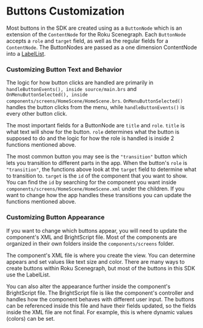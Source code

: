 # Buttons Customization

Most buttons in the SDK are created using as a `ButtonNode` which is an extension of the `ContentNode` for the Roku Scenegraph. Each `ButtonNode` accepts a `role` and `target` field, as well as the regular fields for a `ContentNode`. The ButtonNodes are passed as a one dimension ContentNode into a <a href="https://sdkdocs.roku.com/display/sdkdoc/LabelList" target="_blank">LabelList</a>.

### Customizing Button Text and Behavior

The logic for how button clicks are handled are primarily in `handleButtonEvents(), inside source/main.brs` and `OnMenuButtonSelected(), inside components/screens/HomeScene/HomeScene.brs`. `OnMenuButtonSelected()` handles the button clicks from the menu, while `handleButtonEvents()` is every other button click.

The most important fields for a ButtonNode are `title` and `role`. `title` is what text will show for the button. `role` determines what the button is supposed to do and the logic for how the role is handled is inside 2 functions mentioned above.

The most common button you may see is the `"transition"` button which lets you transition to different parts in the app. When the button's `role` is `"transition"`, the functions above look at the `target` field to determine what to transition to. `target` is the `id` of the component that you want to show. You can find the `id` by searching for the component you want inside `components/screens/HomeScene/HomeScene.xml` under the children. If you want to change how the app handles these transitions you can update the functions mentioned above.

### Customizing Button Appearance

If you want to change which buttons appear, you will need to update the component's XML and BrightScript file. Most of the components are organized in their own folders inside the `components/screens` folder.

The component's XML file is where you create the view. You can determine appears and set values like text size and color. There are many ways to create buttons within Roku Scenegraph, but most of the buttons in this SDK use the LabelList.

You can also alter the appearance further inside the component's BrightScript file. The BrightScript file is like the component's controller and handles how the component behaves with different user input. The buttons can be referenced inside this file and have their fields updated, so the fields inside the XML file are not final. For example, this is where dynamic values (colors) can be set.
